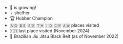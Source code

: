 
- :toolbox: is growing!
- :female_sign: she/her
- :trophy: Hubber Champion
- :antigua_barbuda: :bahamas: :sint_maarten: :thailand: :indonesia: :curacao: :aruba: places visited
- :thailand: last place visited (November 2024)
- :martial_arts_uniform: Brazilian Jiu Jitsu Black Belt (as of November 2022)

